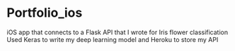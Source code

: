 # Portfolio_ios
iOS app that connects to a Flask API that I wrote for Iris flower classification
<br>Used Keras to write my deep learning model and Heroku to store my API
